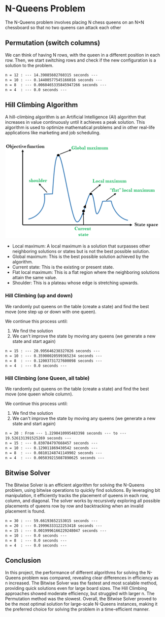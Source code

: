 # N-Queens Problem
The N-Queens problem involves placing N chess queens on an N×N chessboard so that no two queens can attack each other

## Permutation (switch columns)
We can think of having N rows, with the queen in a different position in each row.
Then, we start switching rows and check if the new configuration is a solution to the problem.

```
n = 12 : --- 14.39085602760315 seconds ---
n = 10 : --- 0.14400577545166016 seconds ---
n = 8  : --- 0.0060465335845947266 seconds ---
n = 4  : --- 0.0 seconds ---

```
## Hill Climbing Algorithm
A hill-climbing algorithm is an Artificial Intelligence (AI) algorithm that increases in value continuously until it achieves a peak solution.
This algorithm is used to optimize mathematical problems and in other real-life applications like marketing and job scheduling.

![img.png](img.png)
* Local maximum: A local maximum is a solution that surpasses other neighboring solutions or states but is not the best possible solution.
* Global maximum: This is the best possible solution achieved by the algorithm.
* Current state: This is the existing or present state.
* Flat local maximum: This is a flat region where the neighboring solutions attain the same value.
* Shoulder: This is a plateau whose edge is stretching upwards.

### Hill Climbing (up and down)
We randomly put queens on the table (create a state) and find the best move (one step up or down with one queen).

We continue this process until:
1. We find the solution
2. We can't improve the state by moving any queens (we generate a new state and start again)

```
n = 15 : --- 20.995646238327026 seconds ---
n = 10 : --- 0.35900020599365234 seconds ---
n = 8  : --- 0.12003731727600098 seconds ---
n = 4  : --- 0.0 seconds ---
```

### Hill Climbing (one Queen, all table)
We randomly put queens on the table (create a state) and find the best move (one queen whole column).

We continue this process until:
1. We find the solution 
2. We can't improve the state by moving any queens (we generate a new state and start again)

```
n = 20 : From --- 1.2290410995483398 seconds --- to --- 19.526131391525269 seconds ---
n = 15 : --- 0.830784797668457 seconds ---
n = 10 : --- 0.129011869430542 seconds ---
n = 8  : --- 0.08101248741149902 seconds ---
n = 4  : --- 0.005039215087890625 seconds ---
```

## Bitwise Solver
The Bitwise Solver is an efficient algorithm for solving the N-Queens problem, using bitwise operations to quickly find solutions.
By leveraging bit manipulation, it efficiently tracks the placement of queens in each row, column, and diagonal.
The solver works by recursively exploring all possible placements of queens row by row and backtracking when an invalid placement is found.

```
n = 30 : --- 59.66193652153015 seconds ---
n = 20 : --- 0.19996333122253418 seconds ---
n = 15 : --- 0.0019996166229248047 seconds ---
n = 10 : --- 0.0 seconds ---
n = 8  : --- 0.0 seconds ---
n = 4  : --- 0.0 seconds ---
```

## Conclusion
In this project, the performance of different algorithms for solving the N-Queens problem was compared, revealing clear differences in efficiency as n increased.
The Bitwise Solver was the fastest and most scalable method, providing quick solutions even for large board sizes.
The Hill Climbing approaches showed moderate efficiency, but struggled with larger n.
The Permutation method was the slowest.
Overall, the Bitwise Solver proved to be the most optimal solution for large-scale N-Queens instances,
making it the preferred choice for solving the problem in a time-efficient manner.
